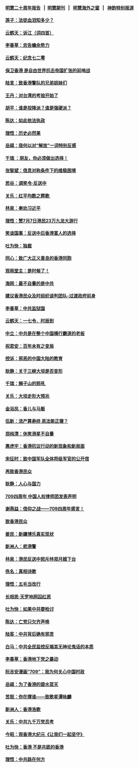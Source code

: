 #### [明慧二十周年报告](https://github.com/gfw-breaker/mh-reports/blob/master/README.md?t=07210800) &nbsp;&nbsp;|&nbsp;&nbsp;[明慧期刊](https://github.com/gfw-breaker/mh-qikan) &nbsp;&nbsp;|&nbsp;&nbsp; [明慧海外之窗](https://github.com/gfw-breaker/mh-news/blob/master/README.md?t=07210800) &nbsp;&nbsp;|&nbsp;&nbsp; [神韵特别报道](https://github.com/gfw-breaker/mh-news/blob/master/shenyun.md?t=07210800) 

#### [莲子：法徒血泪知多少？](../pages/nsc993/n11397534.md?t=07210800) 

#### [云鹤天：诉江（词四首）](../pages/nsc993/n11397502.md?t=07210800) 

#### [李春草：忠告蟾余势力](../pages/nsc993/n11396852.md?t=07210800) 

#### [云鹤天：纪念七二零](../pages/nsc993/n11396646.md?t=07210800) 

#### [保卫香港 是自由世界抗击帝国扩张的前哨战](../pages/nsc993/n11393186.md?t=07210800) 

#### [陆言：致香港警队的兄弟姐妹们](../pages/nsc993/n11392281.md?t=07210800) 

#### [王丹：对台湾的考验开始了](../pages/nsc993/n11391258.md?t=07210800) 

#### [胡平：谁是投降派？谁是强硬派？](../pages/nsc993/n11391224.md?t=07210800) 

#### [陈达：如此依法执政](../pages/nsc993/n11388999.md?t=07210800) 

#### [理悟：历史必然果](../pages/nsc993/n11388741.md?t=07210800) 

#### [岳祺：我何以对“解放”一词特别反感](../pages/nsc993/n11385696.md?t=07210800) 

#### [千瑞 ：朋友，你必须做出选择！](../pages/nsc993/n11384949.md?t=07210800) 

#### [张智斌：信息对称条件下的维稳困境](../pages/nsc993/n11384812.md?t=07210800) 

#### [若谷：调笑令‧反送中](../pages/nsc993/n11383745.md?t=07210800) 

#### [关乐：红平均数之葬歌 ](../pages/nsc993/n11383498.md?t=07210800) 

#### [林泉：奉劝习近平](../pages/nsc993/n11383487.md?t=07210800) 

#### [理悟：赞7月7日港民23万九龙大游行](../pages/nsc993/n11383473.md?t=07210800) 

#### [笑谈国事：反送中后香港富人的选择](../pages/nsc993/n11382020.md?t=07210800) 

#### [吐为快：独裁](../pages/nsc993/n11382755.md?t=07210800) 

#### [同心：致广大正义善良的香港同胞](../pages/nsc993/n11382745.md?t=07210800) 

#### [观雨堂主：是时候了！](../pages/nsc993/n11382737.md?t=07210800) 

#### [海网：最不自量的是中共](../pages/nsc993/n11380440.md?t=07210800) 

#### [建议香港民众及时组织谈判团队-过渡政府前身](../pages/nsc993/n11379909.md?t=07210800) 

#### [李春草：中共监狱国](../pages/nsc993/n11378989.md?t=07210800) 

#### [云鹤天：一七令．时辰到](../pages/nsc993/n11379260.md?t=07210800) 

#### [中立：中共是在整个中国横行霸道的老板](../pages/nsc993/n11378382.md?t=07210800) 

#### [祝君安：百年未有之变局](../pages/nsc993/n11378376.md?t=07210800) 

#### [控诉：邪恶的中国大陆的教育](../pages/nsc993/n11378344.md?t=07210800) 

#### [耿静：关于三峡大坝是否变形](../pages/nsc993/n11375879.md?t=07210800) 

#### [千瑞：狮子山的怒吼 ](../pages/nsc993/n11375644.md?t=07210800) 

#### [关乐：大坝走形大预兆](../pages/nsc993/n11375629.md?t=07210800) 

#### [金浴凤：香儿与马贩](../pages/nsc993/n11375580.md?t=07210800) 

#### [伍新：流产算寿终  恶法能正寝？](../pages/nsc993/n11375581.md?t=07210800) 

#### [郑纯清：休笑港星不自量](../pages/nsc993/n11375555.md?t=07210800) 

#### [惠虎宇：香港抗议行动的新现象和新局面](../pages/nsc993/n11375501.md?t=07210800) 

#### [宋征时：致中国军队全体将级军官的公开信](../pages/nsc993/n11373354.md?t=07210800) 

#### [再致香港民众](../pages/nsc993/n11373870.md?t=07210800) 

#### [耿静：人心与国力](../pages/nsc993/n11373759.md?t=07210800) 

#### [709四周年 中国人权律师团发表声明](../pages/nsc993/n11373565.md?t=07210800) 

#### [谢燕益：信仰之战——709四周年感言！](../pages/nsc993/n11373388.md?t=07210800) 

#### [致香港民众](../pages/nsc993/n11373286.md?t=07210800) 

#### [姜民：新疆博乐真实现状](../pages/nsc993/n11371223.md?t=07210800) 

#### [新洲人：悲港警](../pages/nsc993/n11371174.md?t=07210800) 

#### [林泉：港民反送中怒斥林郑月娥下台](../pages/nsc993/n11370676.md?t=07210800) 

#### [佚名：真相诗歌](../pages/nsc993/n11370666.md?t=07210800) 

#### [理悟：五毛当改行](../pages/nsc993/n11369314.md?t=07210800) 

#### [长相思‧天罗地网囚红恶](../pages/nsc993/n11368444.md?t=07210800) 

#### [吐为快：如果中共要检讨](../pages/nsc993/n11368441.md?t=07210800) 

#### [陈达：亡党只欠齐声唤](../pages/nsc993/n11367838.md?t=07210800) 

#### [陆客：中共背后确有邪灵](../pages/nsc993/n11365263.md?t=07210800) 

#### [白马：中共全民监控反揭其无神论鬼话的本质](../pages/nsc993/n11365236.md?t=07210800) 

#### [李春草：香港地下党之暴动](../pages/nsc993/n11365210.md?t=07210800) 

#### [阮吉安漫画“709”：我为何关心中国时政](../pages/nsc993/n11362127.md?t=07210800) 

#### [岳祺：为了香港的碧水蓝天](../pages/nsc993/n11362627.md?t=07210800) 

#### [苦胆：你在撑谁——致歌星谭咏麟](../pages/nsc993/n11361348.md?t=07210800) 

#### [新洲人：香港浩歌](../pages/nsc993/n11361334.md?t=07210800) 

#### [关乐：中共九千万党员考](../pages/nsc993/n11361304.md?t=07210800) 

#### [今昭：观香港大纪元《让我们一起坚守》](../pages/nsc993/n11361244.md?t=07210800) 

#### [吐为快：香港  不是共匪的香港](../pages/nsc993/n11360918.md?t=07210800) 

#### [理悟：中共路在何方](../pages/nsc993/n11360509.md?t=07210800) 

